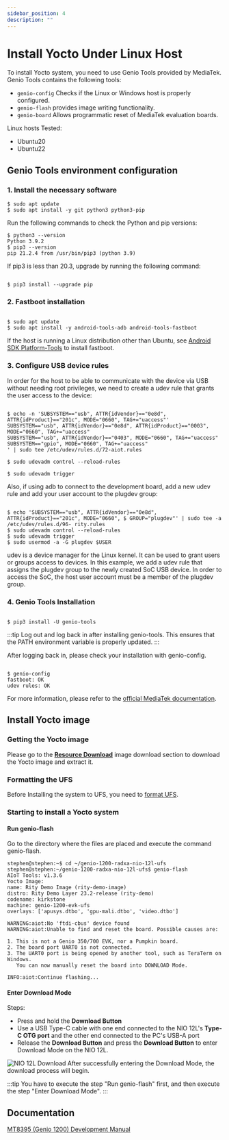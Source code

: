 ```yaml
---
sidebar_position: 4
description: ""
---
```


# Install Yocto Under Linux Host

To install Yocto system, you need to use Genio Tools provided by MediaTek. Genio Tools contains the following tools:

- `genio-config` Checks if the Linux or Windows host is properly configured.
- `genio-flash` provides image writing functionality.
- `genio-board` Allows programmatic reset of MediaTek evaluation boards.

Linux hosts Tested:

- Ubuntu20
- Ubuntu22

## Genio Tools environment configuration

### 1. Install the necessary software

```
$ sudo apt update
$ sudo apt install -y git python3 python3-pip
```

Run the following commands to check the Python and pip versions:

```
$ python3 --version
Python 3.9.2
$ pip3 --version
pip 21.2.4 from /usr/bin/pip3 (python 3.9)
```

If pip3 is less than 20.3, upgrade by running the following command:

```

$ pip3 install --upgrade pip

```

### 2. Fastboot installation

```

$ sudo apt update
$ sudo apt install -y android-tools-adb android-tools-fastboot

```

If the host is running a Linux distribution other than Ubuntu, see [Android SDK Platform-Tools](https://developer.android.com/studio/releases/platform-tools) to install fastboot.

### 3. Configure USB device rules

In order for the host to be able to communicate with the device via USB without needing root privileges, we need to create a udev rule that grants the user access to the device:

```

$ echo -n 'SUBSYSTEM=="usb", ATTR{idVendor}=="0e8d", ATTR{idProduct}=="201c", MODE="0660", TAG+="uaccess"'
SUBSYSTEM=="usb", ATTR{idVendor}=="0e8d", ATTR{idProduct}=="0003", MODE="0660", TAG+="uaccess"
SUBSYSTEM=="usb", ATTR{idVendor}=="0403", MODE="0660", TAG+="uaccess"
SUBSYSTEM=="gpio", MODE="0660", TAG+="uaccess"
' | sudo tee /etc/udev/rules.d/72-aiot.rules

$ sudo udevadm control --reload-rules

$ sudo udevadm trigger

```

Also, if using adb to connect to the development board, add a new udev rule and add your user account to the plugdev group:

```

$ echo 'SUBSYSTEM=="usb", ATTR{idVendor}=="0e8d", ATTR{idProduct}=="201c", MODE="0660", $ GROUP="plugdev"' | sudo tee -a /etc/udev/rules.d/96- rity.rules
$ sudo udevadm control --reload-rules
$ sudo udevadm trigger
$ sudo usermod -a -G plugdev $USER

```

udev is a device manager for the Linux kernel. It can be used to grant users or groups access to devices. In this example, we add a udev rule that assigns the plugdev group to the newly created SoC USB device. In order to access the SoC, the host user account must be a member of the plugdev group.

### 4. Genio Tools Installation

```

$ pip3 install -U genio-tools

```

:::tip
Log out and log back in after installing genio-tools. This ensures that the PATH environment variable is properly updated.
:::

After logging back in, please check your installation with genio-config.

```

$ genio-config
fastboot: OK
udev rules: OK

```

For more information, please refer to the [official MediaTek documentation](https://mediatek.gitlab.io/aiot/doc/aiot-dev-guide/master/sw/yocto/get-started/env-setup/flash-env-linux.html).

## Install Yocto image

### Getting the Yocto image

Please go to the [**Resource Download**](../download) image download section to download the Yocto image and extract it.

### Formatting the UFS

Before Installing the system to UFS, you need to [format UFS](/nio/nio12l/installation/format-ufs).

### Starting to install a Yocto system

#### Run genio-flash

Go to the directory where the files are placed and execute the command genio-flash.

```
stephen@stephen:~$ cd ~/genio-1200-radxa-nio-12l-ufs
stephen@stephen:~/genio-1200-radxa-nio-12l-ufs$ genio-flash
AIoT Tools: v1.3.6
Yocto Image:
name: Rity Demo Image (rity-demo-image)
distro: Rity Demo Layer 23.2-release (rity-demo)
codename: kirkstone
machine: genio-1200-evk-ufs
overlays: ['apusys.dtbo', 'gpu-mali.dtbo', 'video.dtbo']

WARNING:aiot:No 'ftdi-cbus' device found
WARNING:aiot:Unable to find and reset the board. Possible causes are:

1. This is not a Genio 350/700 EVK, nor a Pumpkin board.
2. The board port UART0 is not connected.
3. The UART0 port is being opened by another tool, such as TeraTerm on Windows.
   You can now manually reset the board into DOWNLOAD Mode.

INFO:aiot:Continue flashing...
```

#### Enter Download Mode

Steps:

- Press and hold the **Download Button**
- Use a USB Type-C cable with one end connected to the NIO 12L's **Type-C OTG port** and the other end connected to the PC's USB-A port
- Release the **Download Button** and press the **Download Button** to enter Download Mode on the NIO 12L.

![NIO 12L Download](/img/nio/nio12l/n12l_download.webp)
After successfully entering the Download Mode, the download process will begin.

:::tip
You have to execute the step "Run genio-flash" first, and then execute the step "Enter Download Mode".
:::

## Documentation

[MT8395 (Genio 1200) Development Manual](https://mediatek.gitlab.io/aiot/doc/aiot-dev-guide/master/hw/mt8395-soc.html)
